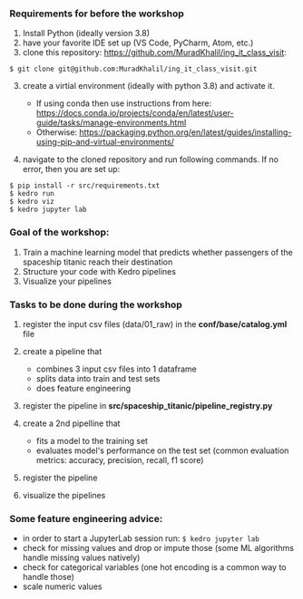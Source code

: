 ### Requirements for before the workshop
1. Install Python (ideally version 3.8)
1. have your favorite IDE set up (VS Code, PyCharm, Atom, etc.)
2. clone this repository: https://github.com/MuradKhalil/ing_it_class_visit:
```
$ git clone git@github.com:MuradKhalil/ing_it_class_visit.git
```
3. create a virtial environment (ideally with python 3.8) and activate it.
   - If using conda then use instructions from here: https://docs.conda.io/projects/conda/en/latest/user-guide/tasks/manage-environments.html
   - Otherwise: https://packaging.python.org/en/latest/guides/installing-using-pip-and-virtual-environments/

4. navigate to the cloned repository and run following commands. If no error, then you are set up:
```
$ pip install -r src/requirements.txt
$ kedro run
$ kedro viz
$ kedro jupyter lab
```

### Goal of the workshop:
1. Train a machine learning model that predicts whether passengers of the spaceship titanic reach their destination
2. Structure your code with Kedro pipelines
3. Visualize your pipelines


### Tasks to be done during the workshop
1. register the input csv files (data/01_raw) in the **conf/base/catalog.yml** file

2. create a pipeline that
   - combines 3 input csv files into 1 dataframe
   - splits data into train and test sets
   - does feature engineering

3. register the pipeline in **src/spaceship_titanic/pipeline_registry.py**

4. create a 2nd pipelline that
   - fits a model to the training set
   - evaluates model's performance on the test set (common evaluation metrics: accuracy, precision, recall, f1 score)

5. register the pipeline
6. visualize the pipelines

### Some feature engineering advice:
 - in order to start a JupyterLab session run: ```$ kedro jupyter lab```
 - check for missing values and drop or impute those (some ML algorithms handle missing values natively)
 - check for categorical variables (one hot encoding is a common way to handle those)
 - scale numeric values
